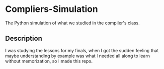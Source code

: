 # Compliers-Simulation
The Python simulation of what we studied in the compiler's class.

## Description
I was studying the lessons for my finals, when I got the sudden feeling that maybe understanding by example was what I needed all along to learn without memorization, so I made this repo.
